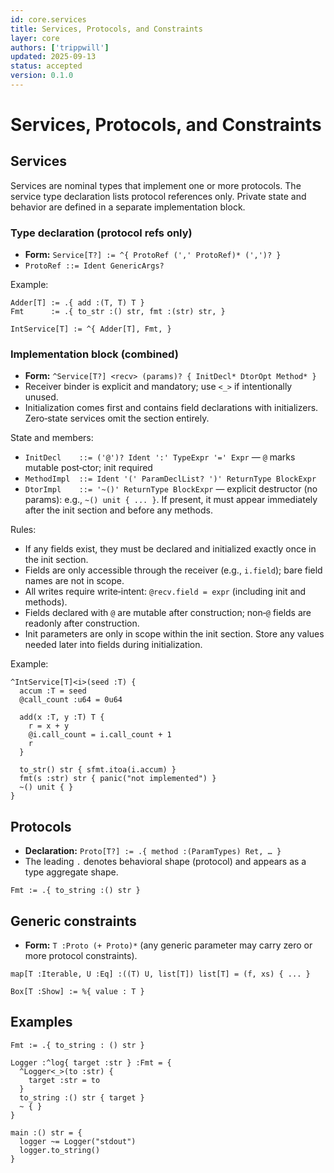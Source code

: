 ```yaml
---
id: core.services
title: Services, Protocols, and Constraints
layer: core
authors: ['trippwill']
updated: 2025-09-13
status: accepted
version: 0.1.0
---
```


# Services, Protocols, and Constraints

## Services

Services are nominal types that implement one or more protocols. The service type declaration lists protocol references only. Private state and behavior are defined in a separate implementation block.

### Type declaration (protocol refs only)
- **Form:** `Service[T?] := ^{ ProtoRef (',' ProtoRef)* (',')? }`
- `ProtoRef ::= Ident GenericArgs?`

Example:
```brim
Adder[T] := .{ add :(T, T) T }
Fmt      := .{ to_str :() str, fmt :(str) str, }

IntService[T] := ^{ Adder[T], Fmt, }
```

### Implementation block (combined)
- **Form:** `^Service[T?] <recv> (params)? { InitDecl* DtorOpt Method* }`
- Receiver binder is explicit and mandatory; use `<_>` if intentionally unused.
- Initialization comes first and contains field declarations with initializers. Zero‑state services omit the section entirely.

State and members:
- `InitDecl    ::= ('@')? Ident ':' TypeExpr '=' Expr` — `@` marks mutable post‑ctor; init required
- `MethodImpl  ::= Ident '(' ParamDeclList? ')' ReturnType BlockExpr`
- `DtorImpl    ::= '~()' ReturnType BlockExpr` — explicit destructor (no params): e.g., `~() unit { ... }`. If present, it must appear immediately after the init section and before any methods.

Rules:
- If any fields exist, they must be declared and initialized exactly once in the init section.
- Fields are only accessible through the receiver (e.g., `i.field`); bare field names are not in scope.
- All writes require write‑intent: `@recv.field = expr` (including init and methods).
- Fields declared with `@` are mutable after construction; non‑`@` fields are readonly after construction.
- Init parameters are only in scope within the init section. Store any values needed later into fields during initialization.

Example:
```brim
^IntService[T]<i>(seed :T) {
  accum :T = seed
  @call_count :u64 = 0u64

  add(x :T, y :T) T {
    r = x + y
    @i.call_count = i.call_count + 1
    r
  }

  to_str() str { sfmt.itoa(i.accum) }
  fmt(s :str) str { panic("not implemented") }
  ~() unit { }
}
```

## Protocols

- **Declaration:** `Proto[T?] := .{ method :(ParamTypes) Ret, … }`
- The leading `.` denotes behavioral shape (protocol) and appears as a type aggregate shape.

```brim
Fmt := .{ to_string :() str }
```

## Generic constraints

- **Form:** `T :Proto (+ Proto)*` (any generic parameter may carry zero or more protocol constraints).

```brim
map[T :Iterable, U :Eq] :((T) U, list[T]) list[T] = (f, xs) { ... }

Box[T :Show] := %{ value : T }
```


## Examples

```brim
Fmt := .{ to_string : () str }

Logger :^log{ target :str } :Fmt = {
  ^Logger<_>(to :str) {
    target :str = to
  }
  to_string :() str { target }
  ~ { }
}

main :() str = {
  logger ~= Logger("stdout")
  logger.to_string()
}
```
